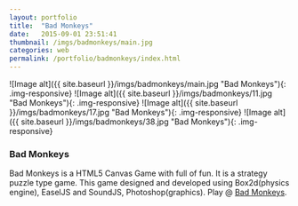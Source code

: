 ```yaml
---
layout: portfolio
title:  "Bad Monkeys"
date:   2015-09-01 23:51:41
thumbnail: /imgs/badmonkeys/main.jpg
categories: web
permalink: /portfolio/badmonkeys/index.html
---
```


![Image alt]({{ site.baseurl }}/imgs/badmonkeys/main.jpg "Bad Monkeys"){: .img-responsive}
![Image alt]({{ site.baseurl }}/imgs/badmonkeys/11.jpg "Bad Monkeys"){: .img-responsive}
![Image alt]({{ site.baseurl }}/imgs/badmonkeys/17.jpg "Bad Monkeys"){: .img-responsive}
![Image alt]({{ site.baseurl }}/imgs/badmonkeys/38.jpg "Bad Monkeys"){: .img-responsive}


### Bad Monkeys

Bad Monkeys is a HTML5 Canvas Game with full of fun. It is a strategy puzzle type game. 
This game designed and developed using Box2d(physics engine), EaselJS and SoundJS, Photoshop(graphics). 
Play @ [Bad Monkeys][badmonkeys].


[badmonkeys]:      http://jquery404.com/lab/badmonkeys/